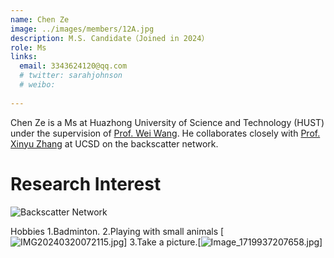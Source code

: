 ```yaml
---
name: Chen Ze
image: ../images/members/12A.jpg
description: M.S. Candidate（Joined in 2024）
role: Ms
links:
  email: 3343624120@qq.com
  # twitter: sarahjohnson
  # weibo:
  
---
```


Chen Ze is a Ms at Huazhong University of Science and Technology (HUST) under the supervision of [Prof. Wei Wang](https://eic.hust.edu.cn/professor/wangwei/index.html). 
He collaborates closely with [Prof. Xinyu Zhang](http://xyzhang.ucsd.edu/) at UCSD on the backscatter network. 

Research Interest
======
![Backscatter Network](https://www.researchgate.net/profile/Joshua-Smith-94/publication/262411741/figure/fig5/AS:668631771926531@1536425645208/Ambient-Backscatter-Communication-between-two-battery-free-devices-One-such-device.png)  

Hobbies
1.Badminton.
2.Playing with small animals [![IMG20240320072115.jpg](https://img.picui.cn/free/2024/09/19/66eb9ed8b6383.jpg)]
3.Take a picture.[![Image_1719937207658.jpg](https://img.picui.cn/free/2024/09/19/66eb9fd43f0ce.jpg)]